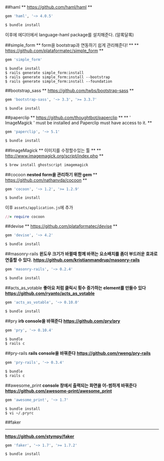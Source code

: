 ##haml
** https://github.com/haml/haml **
```ruby
gem 'haml', '~> 4.0.5'
```
```
$ bundle install
```
이후에 에디터에서 language-haml package를 설치해준다. (알록달록)

##simple_form
** form을 bootstrap과 연동하기 쉽게 관리해준다! **
** https://github.com/plataformatec/simple_form **
```ruby
gem 'simple_form'
```
```
$ bundle install
$ rails generate simple_form:install
$ rails generate simple_form:install --bootstrap
$ rails generate simple_form:install --foundation
```

##bootstrap_sass
** https://github.com/twbs/bootstrap-sass **
```ruby
gem 'bootstrap-sass', '~> 3.3', '>= 3.3.7'
```
```
$ bundle install
```

##paperclip
** https://github.com/thoughtbot/paperclip **
** ' ImageMagick ' must be installed and Paperclip must have access to it. **
```ruby
gem 'paperclip', '~> 5.1'
```
```
$ bundle install
```

##ImageMagick
** 이미지를 수정할수있는 툴 **
** http://www.imagemagick.org/script/index.php **
```
$ brew install ghostscript imagemagick
```

##cocoon
**nested form을 관리하기 위한 gem**
** https://github.com/nathanvda/cocoon **
```ruby
gem 'cocoon', '~> 1.2', '>= 1.2.9'
```
```
$ bundle install
```
이후 `assets/application.js`에 추가
```ruby
//= require cocoon
```

##devise
** https://github.com/plataformatec/devise **
```ruby
gem 'devise', '~> 4.2'
```
```
$ bundle install
```

##masonry-rails
**윈도우 크기가 바뀔때 함께 바뀌는 요소배치를 좀더 부드러운 효과로 연출할 수 있다.**
**https://github.com/kristianmandrup/masonry-rails**
```ruby
gem 'masonry-rails', '~> 0.2.4'
```
```
$ bundle install
```

##acts_as_votable
**좋아요 처럼 클릭시 횟수 증가하는 element를 만들수 있다**
**https://github.com/ryanto/acts_as_votable**
```ruby
gem 'acts_as_votable', '~> 0.10.0'
```
```
$ bundle install
```

##pry
**irb console을 바꿔준다**
**https://github.com/pry/pry**
```ruby
gem 'pry', '~> 0.10.4'
```
```
$ bundle 
$ rails c
```

##pry-rails
**rails console을 바꿔준다**
**https://github.com/rweng/pry-rails**
```ruby
gem 'pry-rails', '~> 0.3.4'
```
```
$ bundle 
$ rails c
```

##awesome_print
**console 창에서 출력되는 화면을 어-썸하게 바꿔준다**
**https://github.com/awesome-print/awesome_print**
```ruby
gem 'awesome_print', '~> 1.7'
```
```
$ bundle install
$ vi ~/.pryrc
```

##faker
****
**https://github.com/stympy/faker**
```ruby
gem 'faker', '~> 1.7', '>= 1.7.2'
```
```
$ bundle install
```